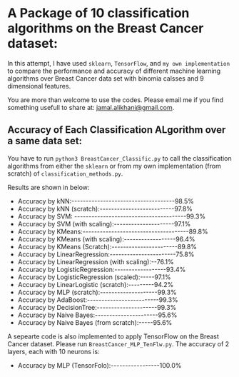 # A Package of 10 classification algorithms on the Breast Cancer dataset:
In this attempt, I have used `sklearn`, `TensorFlow`, and `my own implementation` to compare the performance and accuracy of different machine learning algorithms over Breast Cancer data set with binomia calsses and 9 dimensional features. 

You are more than welcome to use the codes. Please email me if you find something usefull to share at: jamal.alikhani@gmail.com. 

## Accuracy of Each Classification ALgorithm over a same data set:
You have to run `python3 BreastCancer_Classific.py` to call the classification algorithms from either the `sklearn` or from my own implementation (from scratch) of `classification_methods.py`.

Results are shown in below:
* Accuracy by kNN:------------------------------------98.5%
* Accuracy by kNN (scratch):--------------------------97.8%
* Accuracy by SVM: ---------------------------------------99.3%
* Accuracy by SVM (with scaling):---------------------97.1%
* Accuracy by KMeans:-------------------------------------89.8%
* Accuracy by KMeans (with scaling):------------------96.4%
* Accuracy by KMeans (Scratch):-----------------------89.8%
* Accuracy by LinearRegression:-----------------------75.8%
* Accuracy by LinearRegression (with scaling):--76.1%
* Accuracy by LogisticRegression:------------------93.4%
* Accuracy by LogisticRegression (scaled):-----97.1%
* Accuracy by LinearLogistic (scratch):---------94.2%
* Accuracy by MLP (scratch):--------------------99.3%
* Accuracy by AdaBoost:-------------------------99.3%
* Accuracy by DecisionTree:---------------------99.3%
* Accuracy by Naive Bayes:----------------------95.6%
* Accuracy by Naive Bayes (from scratch):-----95.6%

A sepearte code is also implemented to apply TensorFlow on the Breast Cancer dataset. Please run `BreastCancer_MLP_TenFlw.py`. The accuracy of 2 layers, each with 10 neurons is:
* Accuracy by MLP (TensorFolo):-----------------100.0%
